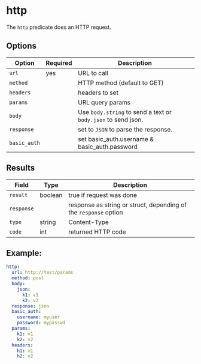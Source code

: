# http

The `http` predicate does an HTTP request.

## Options

| Option       | Required | Description                                                   |
| ---          | ---      | ---                                                           |
| `url`        | yes      | URL to call                                                   |
| `method`     |          | HTTP method (default to GET)                                  |
| `headers`    |          | headers to set                                                |
| `params`     |          | URL query params                                              |
| `body`       |          | Use `body.string` to send a text or `body.json` to send json. |
| `response`   |          | set to `JSON` to parse the response.                          |
| `basic_auth` |          | set basic_auth.username & basic_auth.password                 |


## Results

| Field      | Type    | Description                                                      |
| ---        | ---     | ---                                                              |
| `result`   | boolean | true if request was done                                         |
| `response` |         | response as string or struct, depending of the `response` option |
| `type`     | string  | Content-Type                                                     |
| `code`     | int     | returned HTTP code                                               |

## Example:

``` yaml
http:
  url: http://test/params
  method: post
  body:
    json:
      k1: v1
      k2: v2
  response: json
  basic_auth:
    username: myuser
    password: mypasswd
  params:
    k1: v1
    k2: v2
  headers:
    h1: v1
    h2: v2
```
